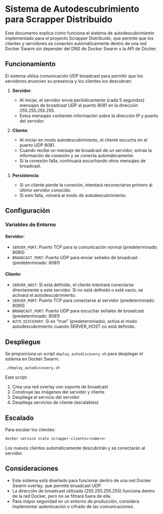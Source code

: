 # Sistema de Autodescubrimiento para Scrapper Distribuido

Este documento explica cómo funciona el sistema de autodescubrimiento implementado para el proyecto Scrapper Distribuido, que permite que los clientes y servidores se conecten automáticamente dentro de una red Docker Swarm sin depender del DNS de Docker Swarm o la API de Docker.

## Funcionamiento

El sistema utiliza comunicación UDP broadcast para permitir que los servidores anuncien su presencia y los clientes los descubran:

1. **Servidor**: 
   - Al iniciar, el servidor envía periódicamente (cada 5 segundos) mensajes de broadcast UDP al puerto 8081 en la dirección 255.255.255.255.
   - Estos mensajes contienen información sobre la dirección IP y puerto del servidor.

2. **Cliente**:
   - Al iniciar en modo autodescubrimiento, el cliente escucha en el puerto UDP 8081.
   - Cuando recibe un mensaje de broadcast de un servidor, extrae la información de conexión y se conecta automáticamente.
   - Si la conexión falla, continuará escuchando otros mensajes de broadcast.

3. **Persistencia**:
   - Si un cliente pierde la conexión, intentará reconectarse primero al último servidor conocido.
   - Si esto falla, volverá al modo de autodescubrimiento.

## Configuración

### Variables de Entorno

#### Servidor:
- `SERVER_PORT`: Puerto TCP para la comunicación normal (predeterminado: 8080)
- `BROADCAST_PORT`: Puerto UDP para enviar señales de broadcast (predeterminado: 8081)

#### Cliente:
- `SERVER_HOST`: Si está definido, el cliente intentará conectarse directamente a este servidor. Si no está definido o está vacío, se activará el autodescubrimiento.
- `SERVER_PORT`: Puerto TCP para conectarse al servidor (predeterminado: 8080)
- `BROADCAST_PORT`: Puerto UDP para escuchar señales de broadcast (predeterminado: 8081)
- `AUTO_DISCOVERY`: Si es "true" (predeterminado), activa el modo autodescubrimiento cuando SERVER_HOST no está definido.

## Despliegue

Se proporciona un script `deploy_autodiscovery.sh` para desplegar el sistema en Docker Swarm:

```bash
./deploy_autodiscovery.sh
```

Este script:
1. Crea una red overlay con soporte de broadcast
2. Construye las imágenes del servidor y cliente
3. Despliega el servicio del servidor
4. Despliega servicios de cliente (escalables)

## Escalado

Para escalar los clientes:

```bash
docker service scale scrapper-clients=<número>
```

Los nuevos clientes automáticamente descubrirán y se conectarán al servidor.

## Consideraciones

- Este sistema está diseñado para funcionar dentro de una red Docker Swarm overlay, que permite broadcast UDP.
- La dirección de broadcast utilizada (255.255.255.255) funciona dentro de la red Docker, pero no se filtrará fuera de ella.
- Para mayor seguridad en un entorno de producción, considera implementar autenticación o cifrado de las comunicaciones.